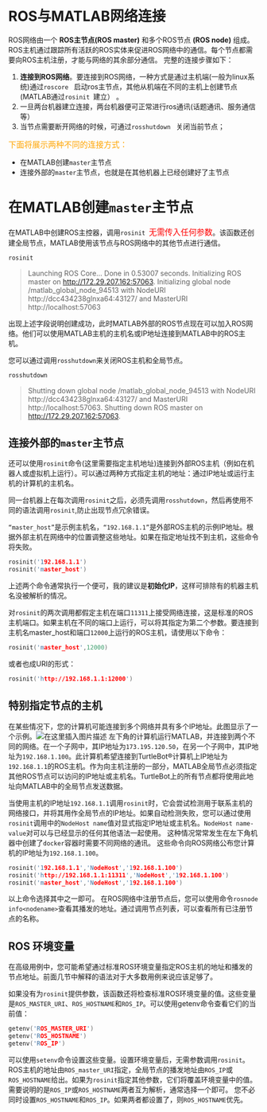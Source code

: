 # ROS与MATLAB网络连接
ROS网络由一个 **ROS主节点(ROS master)** 和多个ROS节点 **(ROS node)** 组成。ROS主机通过跟踪所有活跃的ROS实体来促进ROS网络中的通信。每个节点都需要向ROS主机注册，才能与网络的其余部分通信。
完整的连接步骤如下：
1. **连接到ROS网络**。要连接到ROS网络，一种方式是通过主机端(一般为linux系统)通过`roscore ` 启动ros主节点，其他从机端在不同的主机上创建节点(MATLAB通过`rosinit `建立） 。
 2. 一旦两台机器建立连接，两台机器便可正常进行ros通讯(话题通讯、服务通信等）
 3. 当节点需要断开网络的时候，可通过`rosshutdown ` 关闭当前节点；

<font face="黑体" color=#FFA500 size=3>下面将展示两种不同的连接方式：</font>
* 在MATLAB创建`master`主节点
* 连接外部的`master`主节点，也就是在其他机器上已经创建好了主节点

# 在MATLAB创建`master`主节点
在MATLAB中创建ROS主控器，调用`rosinit `<font face="黑体" color=red size=3>无需传入任何参数</font>。该函数还创建全局节点，MATLAB使用该节点与ROS网络中的其他节点进行通信。

```c
rosinit
```

> Launching ROS Core...
Done in 0.53007 seconds.
Initializing ROS master on http://172.29.207.162:57063.
Initializing global node /matlab_global_node_94513 with NodeURI http://dcc434238glnxa64:43127/ and MasterURI http://localhost:57063

出现上述字段说明创建成功，此时MATLAB外部的ROS节点现在可以加入ROS网络。他们可以使用MATLAB主机的主机名或IP地址连接到MATLAB中的ROS主机。


您可以通过调用`rosshutdown`来关闭ROS主机和全局节点。
```c
rosshutdown
```

> Shutting down global node /matlab_global_node_94513 with NodeURI http://dcc434238glnxa64:43127/ and MasterURI http://localhost:57063.
Shutting down ROS master on http://172.29.207.162:57063.

## 连接外部的`master`主节点
还可以使用`rosinit`命令(这里需要指定主机地址)连接到外部ROS主机（例如在机器人或虚拟机上运行）。可以通过两种方式指定主机的地址：通过IP地址或运行主机的计算机的主机名。

同一台机器上在每次调用`rosinit`之后，必须先调用`rosshutdown`，然后再使用不同的语法调用`rosinit`,防止出现节点冗余错误。

`“master_host”`是示例主机名，`“192.168.1.1”`是外部ROS主机的示例IP地址。根据外部主机在网络中的位置调整这些地址。如果在指定地址找不到主机，这些命令将失败。
```c
rosinit('192.168.1.1')
rosinit('master_host')
```
上述两个命令通常执行一个便可，我的建议是**初始化IP**，这样可排除有的机器主机名没被解析的情况。


对`rosinit`的两次调用都假定主机在端口`11311`上接受网络连接，这是标准的ROS主机端口。如果主机在不同的端口上运行，可以将其指定为第二个参数。要连接到主机名master_host和端口`12000`上运行的ROS主机，请使用以下命令：
```c
rosinit('master_host',12000)
```
或者也成URI的形式：
```c
rosinit('http://192.168.1.1:12000')
```
## 特别指定节点的主机
在某些情况下，您的计算机可能连接到多个网络并具有多个IP地址。此图显示了一个示例。![在这里插入图片描述](https://img-blog.csdnimg.cn/8f2a9970663345b298815f614d88a859.png?x-oss-process=image/watermark,type_d3F5LXplbmhlaQ,shadow_50,text_Q1NETiBAQ2FuZHlfXzE=,size_20,color_FFFFFF,t_70,g_se,x_16)
左下角的计算机运行MATLAB，并连接到两个不同的网络。在一个子网中，其IP地址为`173.195.120.50`，在另一个子网中，其IP地址为`192.168.1.100`。此计算机希望连接到TurtleBot®计算机上IP地址为`192.168.1.1`的ROS主机。作为向主机注册的一部分，MATLAB全局节点必须指定其他ROS节点可以访问的IP地址或主机名。TurtleBot上的所有节点都将使用此地址向MATLAB中的全局节点发送数据。

当使用主机的IP地址`192.168.1.1`调用`rosinit`时，它会尝试检测用于联系主机的网络接口，并将其用作全局节点的IP地址。如果自动检测失败，您可以通过使用`rosinit`调用中的`NodeHost name`值对显式指定IP地址或主机名。`NodeHost name-value`对可以与已经显示的任何其他语法一起使用。
这种情况常常发生在左下角机器中创建了`docker`容器时需要不同网络的通讯。
这些命令向ROS网络公布您计算机的IP地址为`192.168.1.100`。
```c
rosinit('192.168.1.1','NodeHost','192.168.1.100')
rosinit('http://192.168.1.1:11311','NodeHost','192.168.1.100')
rosinit('master_host','NodeHost','192.168.1.100')
```
以上命令选择其中之一即可。
在ROS网络中注册节点后，您可以使用命令`rosnode info<nodename>`查看其播发的地址。通过调用节点列表，可以查看所有已注册节点的名称。

## ROS 环境变量
在高级用例中，您可能希望通过标准ROS环境变量指定ROS主机的地址和播发的节点地址。前面几节中解释的语法对于大多数用例来说应该足够了。

如果没有为`rosinit`提供参数，该函数还将检查标准ROS环境变量的值。这些变量是`ROS_MASTER_URI`、`ROS_HOSTNAME`和`ROS_IP`。可以使用getenv命令查看它们的当前值：
```c
getenv('ROS_MASTER_URI')
getenv('ROS_HOSTNAME')
getenv('ROS_IP')
```
可以使用`setenv`命令设置这些变量。设置环境变量后，无需参数调用`rosinit`。ROS主机的地址由`ROS_master_URI`指定，全局节点的播发地址由`ROS_IP`或`ROS_HOSTNAME`给出。如果为`rosinit`指定其他参数，它们将覆盖环境变量中的值。需要说明的是`ROS_IP`或`ROS_HOSTNAME`两者互为解析，通常选择一个即可。
您不必同时设置`ROS_HOSTNAME`和`ROS_IP`。如果两者都设置了，则`ROS_HOSTNAME`优先。
